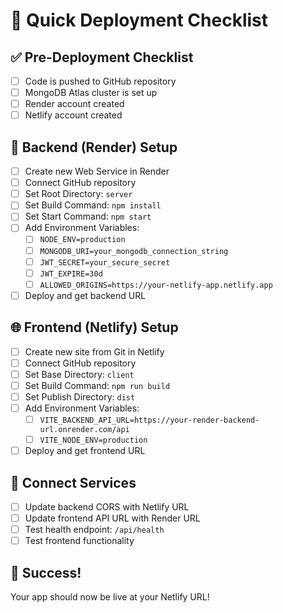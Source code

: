 # 🚀 Quick Deployment Checklist

## ✅ Pre-Deployment Checklist

- [ ] Code is pushed to GitHub repository
- [ ] MongoDB Atlas cluster is set up
- [ ] Render account created
- [ ] Netlify account created

## 🔧 Backend (Render) Setup

- [ ] Create new Web Service in Render
- [ ] Connect GitHub repository
- [ ] Set Root Directory: `server`
- [ ] Set Build Command: `npm install`
- [ ] Set Start Command: `npm start`
- [ ] Add Environment Variables:
  - [ ] `NODE_ENV=production`
  - [ ] `MONGODB_URI=your_mongodb_connection_string`
  - [ ] `JWT_SECRET=your_secure_secret`
  - [ ] `JWT_EXPIRE=30d`
  - [ ] `ALLOWED_ORIGINS=https://your-netlify-app.netlify.app`
- [ ] Deploy and get backend URL

## 🌐 Frontend (Netlify) Setup

- [ ] Create new site from Git in Netlify
- [ ] Connect GitHub repository
- [ ] Set Base Directory: `client`
- [ ] Set Build Command: `npm run build`
- [ ] Set Publish Directory: `dist`
- [ ] Add Environment Variables:
  - [ ] `VITE_BACKEND_API_URL=https://your-render-backend-url.onrender.com/api`
  - [ ] `VITE_NODE_ENV=production`
- [ ] Deploy and get frontend URL

## 🔗 Connect Services

- [ ] Update backend CORS with Netlify URL
- [ ] Update frontend API URL with Render URL
- [ ] Test health endpoint: `/api/health`
- [ ] Test frontend functionality

## 🎉 Success!

Your app should now be live at your Netlify URL! 